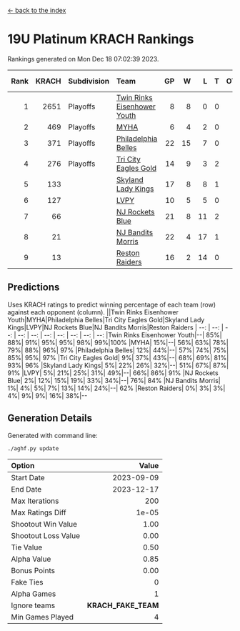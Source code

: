[<- back to the index](readme.md)
# 19U Platinum KRACH Rankings
Rankings generated on Mon Dec 18 07:02:39 2023.

Rank|KRACH|Subdivision|Team|GP|W|L|T|OTW|OTL|SoS|Exp Wins|Win Diff
---:|---:|:---|:---|---:|---:|---:|---:|---:|---:|---:|---:|---:
1|2651|Playoffs|[Twin Rinks Eisenhower Youth](https://gamesheetstats.com/seasons/3663/teams/140861/schedule)|8|8|0|0|0|0|46|8.8|-0.0
2|469|Playoffs|[MYHA](https://gamesheetstats.com/seasons/3663/teams/140863/schedule)|6|4|2|0|0|0|243|4.9|0.0
3|371|Playoffs|[Philadelphia Belles](https://gamesheetstats.com/seasons/3663/teams/140864/schedule)|22|15|7|0|0|0|564|15.9|0.0
4|276|Playoffs|[Tri City Eagles Gold](https://gamesheetstats.com/seasons/3663/teams/140869/schedule)|14|9|3|2|0|0|136|10.9|0.0
5|133||[Skyland Lady Kings](https://gamesheetstats.com/seasons/3663/teams/140865/schedule)|17|8|8|1|0|0|342|9.4|0.0
6|127||[LVPY](https://gamesheetstats.com/seasons/3663/teams/140860/schedule)|10|5|5|0|0|0|165|5.9|0.0
7|66||[NJ Rockets Blue](https://gamesheetstats.com/seasons/3663/teams/140867/schedule)|21|8|11|2|0|0|491|9.9|0.0
8|21||[NJ Bandits Morris](https://gamesheetstats.com/seasons/3663/teams/140866/schedule)|22|4|17|1|0|0|349|5.4|0.0
9|13||[Reston Raiders](https://gamesheetstats.com/seasons/3663/teams/140868/schedule)|16|2|14|0|0|0|445|2.9|0.0

## Predictions
Uses KRACH ratings to predict winning percentage of each team (row) against each opponent (column).
||Twin Rinks Eisenhower Youth|MYHA|Philadelphia Belles|Tri City Eagles Gold|Skyland Lady Kings|LVPY|NJ Rockets Blue|NJ Bandits Morris|Reston Raiders
| --: | --: | --: | --: | --: | --: | --: | --: | --: | --: 
|Twin Rinks Eisenhower Youth|--| 85%| 88%| 91%| 95%| 95%| 98%| 99%|100%
|MYHA| 15%|--| 56%| 63%| 78%| 79%| 88%| 96%| 97%
|Philadelphia Belles| 12%| 44%|--| 57%| 74%| 75%| 85%| 95%| 97%
|Tri City Eagles Gold|  9%| 37%| 43%|--| 68%| 69%| 81%| 93%| 96%
|Skyland Lady Kings|  5%| 22%| 26%| 32%|--| 51%| 67%| 87%| 91%
|LVPY|  5%| 21%| 25%| 31%| 49%|--| 66%| 86%| 91%
|NJ Rockets Blue|  2%| 12%| 15%| 19%| 33%| 34%|--| 76%| 84%
|NJ Bandits Morris|  1%|  4%|  5%|  7%| 13%| 14%| 24%|--| 62%
|Reston Raiders|  0%|  3%|  3%|  4%|  9%|  9%| 16%| 38%|--

## Generation Details

Generated with command line:
```
./aghf.py update
```

| Option | Value |
| :----- | ----: |
| Start Date | 2023-09-09 |
| End Date | 2023-12-17 |
| Max Iterations | 200 |
| Max Ratings Diff | 1e-05 |
| Shootout Win Value | 1.00 |
| Shootout Loss Value | 0.00 |
| Tie Value | 0.50 |
| Alpha Value | 0.85 |
| Bonus Points | 0.00 |
| Fake Ties | 0 |
| Alpha Games | 1 |
| Ignore teams | __KRACH_FAKE_TEAM__ |
| Min Games Played | 4 |

